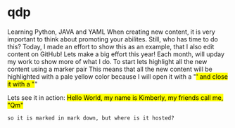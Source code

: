 # qdp
Learning Python, JAVA and YAML
When creating new content, it is very important to think about promoting your abilites.
Still, who has time to do this?
Today, I made an effort to show this as an example, that I also edit content on GitHub!
Lets make a big effort this year!
Each month, will upday my work to show more of what I do.
To start lets highlight all the new content using a marker pair
  This means that all the new content will be highlighted with a pale yellow color because I will open it with a "<mark>' and close it with a "</mark>"
  
  Lets see it in action:
    <mark> Hello World, my name is Kimberly, my friends call me, "Qm"</mark>
    
    so it is marked in mark down, but where is it hosted?
